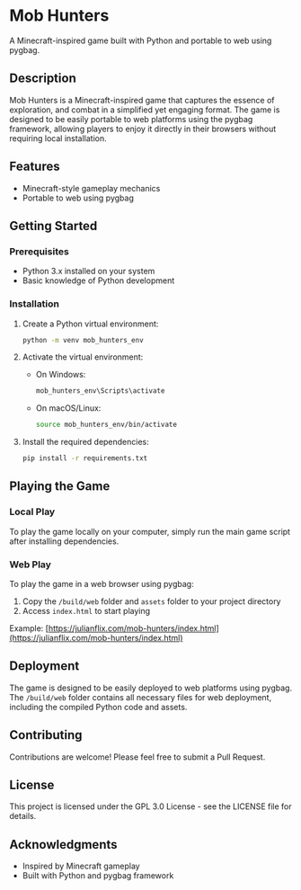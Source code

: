 
# Mob Hunters

A Minecraft-inspired game built with Python and portable to web using pygbag.

## Description

Mob Hunters is a Minecraft-inspired game that captures the essence of exploration, and combat in a simplified yet engaging format. The game is designed to be easily portable to web platforms using the pygbag framework, allowing players to enjoy it directly in their browsers without requiring local installation.

## Features

- Minecraft-style gameplay mechanics
- Portable to web using pygbag

## Getting Started

### Prerequisites

- Python 3.x installed on your system
- Basic knowledge of Python development

### Installation

1. Create a Python virtual environment:
   ```bash
   python -m venv mob_hunters_env
   ````

2. Activate the virtual environment:
   - On Windows:
     ```bash
     mob_hunters_env\Scripts\activate
     ```
   - On macOS/Linux:
     ```bash
     source mob_hunters_env/bin/activate
     ```

3. Install the required dependencies:
   ```bash
   pip install -r requirements.txt
   ```

## Playing the Game

### Local Play

To play the game locally on your computer, simply run the main game script after installing dependencies.

### Web Play

To play the game in a web browser using pygbag:

1. Copy the `/build/web` folder and `assets` folder to your project directory
2. Access `index.html` to start playing

Example: [https://julianflix.com/mob-hunters/index.html](https://julianflix.com/mob-hunters/index.html)

## Deployment

The game is designed to be easily deployed to web platforms using pygbag. The `/build/web` folder contains all necessary files for web deployment, including the compiled Python code and assets.

## Contributing

Contributions are welcome! Please feel free to submit a Pull Request.

## License

This project is licensed under the GPL 3.0 License - see the LICENSE file for details.

## Acknowledgments

- Inspired by Minecraft gameplay
- Built with Python and pygbag framework
